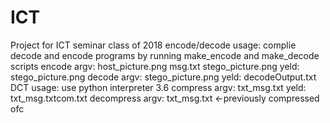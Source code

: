 # ICT
Project for ICT seminar class of 2018
encode/decode usage:
complie decode and encode programs by running make_encode and make_decode scripts
encode argv: host_picture.png msg.txt stego_picture.png
  yeld: stego_picture.png
decode argv: stego_picture.png
  yeld: decodeOutput.txt
DCT usage:
use python interpreter 3.6
compress argv: txt_msg.txt
  yeld: txt_msg.txtcom.txt
 decompress argv: txt_msg.txt <-previously compressed ofc
